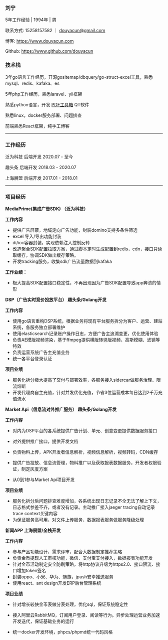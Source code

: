 ### 刘宁

5年工作经验 | 1994年 | 男 

联系方式: 15258157582 ｜ [douyacun@gmail.com](mailto:douyacun@gmail.com)

博客: https://www.douyacun.com

Github: https://www.github.com/douyacun

### 技术栈

3年go语言工作经历，开源gositemap/dbquery/go-struct-excel工具，熟悉mysql、redis、kafaka、es

5年php工作经历，熟悉laravel、yii框架

熟悉python语言，开发 [PDF工具箱](https://www.douyacun.com/pdf/remove-watermark) QT软件

熟悉linux，docker服务部署、问题排查

前端熟悉React框架，纯手工博客

---

### 工作经历

泛为科技 		  	 					后端开发     2020.07 - 至今 


趣头条   									 后端开发	 2018.03 - 2020.07

上海展盟									后端开发	 2017.01 - 2018.01

---

### 项目经历

**MediaPrime(集成广告SDK)  （泛为科技）**

**工作内容**

- 提供广告屏蔽，地域定向广告功能，封装domino支持多条件筛选
- excel 导入/导出功能封装
- di/ioc容器封装，实现依赖注入控制反转
- 改造聚合SDK配置拉取方案，通过脚本定时生成配置到redis，cdn，接口只读取缓存，协调SDK做出缓存策略。
- 开发tracking服务，收集sdk广告流量数据到kafaka

**工作业绩：**

- 极大提高SDK配置接口稳定性，不再出现因为广告SDK配置导致app奔溃的情形

 

**DSP（广告实时竞价投放平台） 趣头条/Golang开发**

**工作内容**

- 使用go语言重构DSP系统，根据业务将现有平台服务拆分为客户、运营、建站系统，各服务独立部署维护
- 使用elasticsearch记录账户操作日志，方便广告主追溯变更，优化使用体验
- 负责AE模版视频渲染，基于ffmpeg提供横版转竖版视频，高斯模糊、滤镜等特效
- 负责运营系统广告主充值业务
- 统一各平台登录认证

**项目业绩**

- 服务化拆分极大提高了交付与部署效率，各服务接入sidercar做服务治理、限流熔断
- 开发代理商自主充值，针对并发优化充值，节省3位运营成本每日达到2千万充值流水



**Market Api（信息流对外推广服务） 趣头条/Golang开发**

**工作内容**

- 对内为DSP平台的各系统提供广告计划、单元、创意变更提供数据服务接口
- 对外提供推广接口，提供开发文档
- 负责物料上传，APK开发者信息解析，视频信息解析，视频转码，CDN缓存

- 提供广告投放、信息流管理，物料推广以及获取报表数据服务，开发者权限验证，制定灰度方案
- 从0到1参与Market Api项目开发

**项目业绩**

- 服务化拆分后问题排查难度增加，各系统出现日志记录不全无法了解上下文，日志格式参差不齐，或者没有记录。主动推广接入jaeger tracing自动记录trace context关键内容
- 为保证服务高可用，对文件上传服务、数据报表服务做服务降级处理



**新闻APP 上海展盟/全栈开发**

**工作内容**

- 参与产品功能设计，需求评审，配合大数据制定推荐策略
- 负责金币提现人工审核功能，微信、支付宝支付接入，数据报表功能开发
- 针对金币活动制定安全防刷策略，将http协议升级为https2.0、接口限流、接口增加token签名
- 封装oppo、⼩⽶、华为、魅族，jpush安卓推送服务
- 使用react、ant design开发ERP后台管理系统

**项目业绩**

- 针对增长较快金币表做分表处理，优化sql，保证系统稳定性
- 接入阿里云RabbitMQ，订阅用户登录、阅读等行为。异步处理运营业务加速开发迭代，保证基础业务的运行

-   统一docker开发环境，phpcs/phpmd统一代码风格

